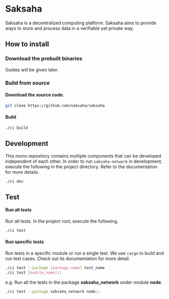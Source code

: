 # Saksaha
Saksaha is a decentralized computing platform. Saksaha aims to provide ways to store and process data in a verifiable yet private way. 

## How to install
### Download the prebuilt binaries
Guides will be given later.

### Build from source

#### Download the source code.
```bash
git clone https://github.com/saksaha/saksaha
```

#### Build
```bash
./ci build
```

## Development
This mono repository contains multiple components that can be developed 
independent of each other. In order to run `saksaha-network` in development, 
execute the following in the project directory. Refer to the documentation for 
more details.

```bash
./ci dev
```

## Test

#### Run all tests
Run all tests. In the project root, execute the following. 
```bash
./ci test
```

#### Run specific tests
Run tests in a specific module or run a single test. We use `cargo` to build 
and run test cases. Check out its documentation for more detail.

```bash
./ci test --package [package_name] test_name
./ci test [module_name]::
```

e.g. Run all the tests in the package **saksaha_network** under module **node**.
```bash
./ci test --package saksaha_network node::
```
